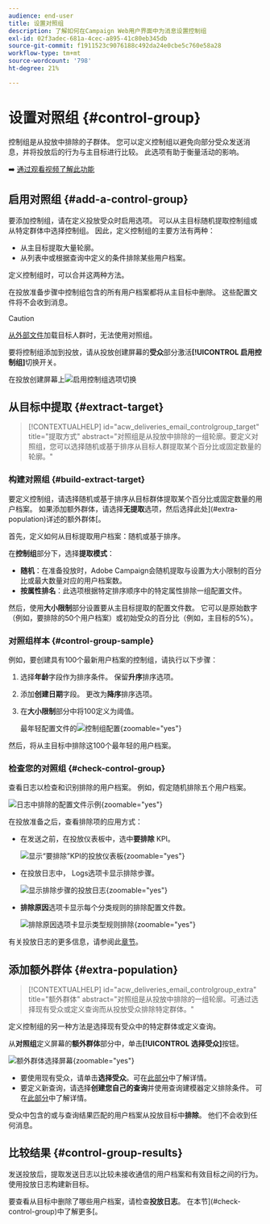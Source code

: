 ```yaml
---
audience: end-user
title: 设置对照组
description: 了解如何在Campaign Web用户界面中为消息设置控制组
exl-id: 02f3adec-681a-4cec-a895-41c80eb345db
source-git-commit: f1911523c9076188c492da24e0cbe5c760e58a28
workflow-type: tm+mt
source-wordcount: '798'
ht-degree: 21%

---
```


# 设置对照组 {#control-group}

控制组是从投放中排除的子群体。 您可以定义控制组以避免向部分受众发送消息，并将投放后的行为与主目标进行比较。 此选项有助于衡量活动的影响。

➡️ [通过观看视频了解此功能](create-audience.md#video)

## 启用对照组 {#add-a-control-group}

要添加控制组，请在定义投放受众时启用选项。 可以从主目标随机提取控制组或从特定群体中选择控制组。 因此，定义控制组的主要方法有两种：

* 从主目标提取大量轮廓。
* 从列表中或根据查询中定义的条件排除某些用户档案。

定义控制组时，可以合并这两种方法。

在投放准备步骤中控制组包含的所有用户档案都将从主目标中删除。 这些配置文件将不会收到消息。

>[!CAUTION]
>
>[从外部文件](file-audience.md)加载目标人群时，无法使用对照组。

要将控制组添加到投放，请从投放创建屏幕的&#x200B;**受众**&#x200B;部分激活&#x200B;**[!UICONTROL 启用控制组]**&#x200B;切换开关。

在投放创建屏幕上![启用控制组选项切换](assets/control-group1.png)

## 从目标中提取 {#extract-target}

>[!CONTEXTUALHELP]
>id="acw_deliveries_email_controlgroup_target"
>title="提取方式"
>abstract="对照组是从投放中排除的一组轮廓。要定义对照组，您可以选择随机或基于排序从目标人群提取某个百分比或固定数量的轮廓。"

### 构建对照组 {#build-extract-target}

要定义控制组，请选择随机或基于排序从目标群体提取某个百分比或固定数量的用户档案。 如果添加额外群体，请选择&#x200B;**无提取**&#x200B;选项，然后选择此处](#extra-population)详述的额外群体[。

首先，定义如何从目标提取用户档案：随机或基于排序。

在&#x200B;**控制组**&#x200B;部分下，选择&#x200B;**提取模式**：

* **随机**：在准备投放时，Adobe Campaign会随机提取与设置为大小限制的百分比或最大数量对应的用户档案数。
* **按属性排名**：此选项根据特定排序顺序中的特定属性排除一组配置文件。

然后，使用&#x200B;**大小限制**&#x200B;部分设置要从主目标提取的配置文件数。 它可以是原始数字（例如，要排除的50个用户档案）或初始受众的百分比（例如，主目标的5%）。

### 对照组样本 {#control-group-sample}

例如，要创建具有100个最新用户档案的控制组，请执行以下步骤：

1. 选择&#x200B;**年龄**&#x200B;字段作为排序条件。 保留&#x200B;**升序**&#x200B;排序选项。
1. 添加&#x200B;**创建日期**&#x200B;字段。 更改为&#x200B;**降序**&#x200B;排序选项。
1. 在&#x200B;**大小限制**&#x200B;部分中将100定义为阈值。

   最年轻配置文件的![控制组配置](assets/control-group2.png){zoomable="yes"}

然后，将从主目标中排除这100个最年轻的用户档案。

### 检查您的对照组 {#check-control-group}

查看日志以检查和识别排除的用户档案。 例如，假定随机排除五个用户档案。

![日志中排除的配置文件示例](assets/control-group4.png){zoomable="yes"}

在投放准备之后，查看排除项的应用方式：

* 在发送之前，在投放仪表板中，选中&#x200B;**要排除** KPI。

  ![显示“要排除”KPI的投放仪表板](assets/control-group5.png){zoomable="yes"}

* 在投放日志中， Logs选项卡显示排除步骤。

  ![显示排除步骤的投放日志](assets/control-group-sample-logs.png){zoomable="yes"}

<!--

 * The **Exclusion logs** tab displays each profile and the related exclusion **Reason**.

    ![](assets/control-group6.png){zoomable="yes"}

-->

* **排除原因**&#x200B;选项卡显示每个分类规则的排除配置文件数。

  ![排除原因选项卡显示类型规则排除](assets/control-group7.png){zoomable="yes"}

有关投放日志的更多信息，请参阅此[章节](../monitor/delivery-logs.md)。

## 添加额外群体 {#extra-population}

>[!CONTEXTUALHELP]
>id="acw_deliveries_email_controlgroup_extra"
>title="额外群体"
>abstract="对照组是从投放中排除的一组轮廓。可通过选择现有受众或定义查询而从投放受众排除特定群体。"

定义控制组的另一种方法是选择现有受众中的特定群体或定义查询。

从&#x200B;**对照组**&#x200B;定义屏幕的&#x200B;**额外群体**&#x200B;部分中，单击&#x200B;**[!UICONTROL 选择受众]**&#x200B;按钮。

![额外群体选择屏幕](assets/control-group3.png){zoomable="yes"}

* 要使用现有受众，请单击&#x200B;**选择受众**。可在[此部分](add-audience.md)中了解详情。
* 要定义新查询，请选择&#x200B;**创建您自己的查询**&#x200B;并使用查询建模器定义排除条件。 可在[此部分](../query/query-modeler-overview.md)中了解详情。

受众中包含的或与查询结果匹配的用户档案从投放目标中&#x200B;**排除**。 他们不会收到任何消息。

## 比较结果 {#control-group-results}

发送投放后，提取发送日志以比较未接收通信的用户档案和有效目标之间的行为。 使用投放日志构建新目标。

要查看从目标中删除了哪些用户档案，请检查&#x200B;**投放日志**。 在本节](#check-control-group)中了解更多[。